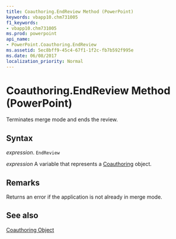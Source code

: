 ```yaml
---
title: Coauthoring.EndReview Method (PowerPoint)
keywords: vbapp10.chm731005
f1_keywords:
- vbapp10.chm731005
ms.prod: powerpoint
api_name:
- PowerPoint.Coauthoring.EndReview
ms.assetid: 5ec8bff9-45c4-67f1-1f2c-fb7b592f995e
ms.date: 06/08/2017
localization_priority: Normal
---
```



# Coauthoring.EndReview Method (PowerPoint)

Terminates merge mode and ends the review.


## Syntax

 _expression_. `EndReview`

_expression_ A variable that represents a [Coauthoring](./PowerPoint.Coauthoring.md) object.


## Remarks

Returns an error if the application is not already in merge mode.


## See also


[Coauthoring Object](PowerPoint.Coauthoring.md)

